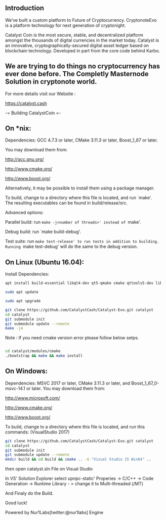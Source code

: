 <h2>Introduction</h2>

We’ve built a custom platform to Future of Cryptocurrency. CryptonoteEvo is a platform technology for next generation of cryptonight.

Catalyst Coin is the most secure, stable, and decentralized platform amongst the thousands of digital currencies in the market today.
Catalyst is an innovative, cryptographically-secured digital asset ledger based on blockchain technology. Developed in part from the core code behind Karbo.

<h2>We are trying to do things no cryptocurrency has ever done before. The Completly Masternode Solution in cryptonote world.</h2>

For more details visit our Website :

https://catalyst.cash

-= Building CatalystCoin =-

<h2>On *nix:</h2>

Dependencies: GCC 4.7.3 or later, CMake 3.11.3 or later, Boost_1_67 or later.

You may download them from:

http://gcc.gnu.org/

http://www.cmake.org/

http://www.boost.org/

Alternatively, it may be possible to install them using a package manager.

To build, change to a directory where this file is located, and run `make'. The resulting executables can be found in build/release/src.

Advanced options:

Parallel build: run `make -j<number of threads>' instead of `make'.

Debug build: run `make build-debug'.

Test suite: run `make test-release' to run tests in addition to building. Running `make test-debug' will do the same to the debug version.

<h2>On Linux (Ubuntu 16.04):</h2>
Install Dependencies:

```bash
apt install build-essential libqt4-dev qt5-qmake cmake qttools5-dev libqt5webkit5-dev qttools5-dev-tools qt5-default python-sphinx texlive-latex-base inotify-tools openssl libssl-dev libdb++-dev libminiupnpc-dev git sqlite3 libsqlite3-dev g++ libpng-dev gedit python gcc make libbz2-dev libdb-dev libssl-dev  libreadline-dev autoconf libtool libleveldb-dev libblkid-dev e2fslibs-dev libboost-all-dev libaudit-dev automake nano qtbase5-dev qt4-dev-tools libncurses5-dev fakeroot wget bzip2 bison flex dctrl-tools libelf-dev libuv1-dev libmicrohttpd-dev pkg-config libevent-dev libunbound-dev libminiupnpc-dev libunwind8-dev libldns-dev libexpat1-dev libgtest-dev doxygen graphviz screen curl git python

sudo apt update

sudo apt upgrade

git clone https://github.com/CatalystCash/Catalyst-Evo.git catalyst
cd catalyst
git submodule init
git submodule update --remote
make -j4
```
Note : If you need cmake version error please follow below setps.

```bash

cd catalyst/modules/cmake
./bootstrap && make && make install
```

<h2>On Windows:</h2>

Dependencies: MSVC 2017 or later, CMake 3.11.3 or later, and Boost_1_67_0-msvc-14.1 or later. You may download them from:

http://www.microsoft.com/

http://www.cmake.org/

http://www.boost.org/

To build, change to a directory where this file is located, and run this commands: (VisualStudio 2017)

```bash
git clone https://github.com/CatalystCash/Catalyst-Evo.git catalyst
cd catalyst
git submodule init
git submodule update --remote
mkdir build && cd build && cmake .. -G "Visual Studio 15 Win64" ..
```
then open catalyst.sln File on Visual Studio

In VS' Solution Explorer select upnpc-static' Properies -> C/C++ -> Code Generation -> Runtime Library - > change it to Multi-threaded (/MT)

And Finaly do the Build.

Good luck!

Powered by Nur1Labs[twitter:@nur1labs] Engine
